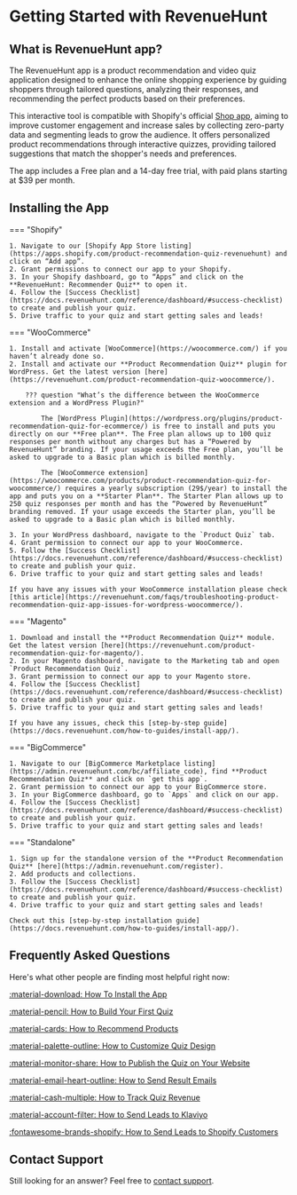 # Getting Started with RevenueHunt

## What is RevenueHunt app?

The RevenueHunt app is a product recommendation and video quiz application designed to enhance the online shopping experience by guiding shoppers through tailored questions, analyzing their responses, and recommending the perfect products based on their preferences. 

This interactive tool is compatible with Shopify's official [Shop app](https://shop.app/), aiming to improve customer engagement and increase sales by collecting zero-party data and segmenting leads to grow the audience. It offers personalized product recommendations through interactive quizzes, providing tailored suggestions that match the shopper's needs and preferences. 

The app includes a Free plan and a 14-day free trial, with paid plans starting at $39 per month​.

## Installing the App

=== "Shopify"

    1. Navigate to our [Shopify App Store listing](https://apps.shopify.com/product-recommendation-quiz-revenuehunt) and click on “Add app”.
    2. Grant permissions to connect our app to your Shopify.
    3. In your Shopify dashboard, go to “Apps” and click on the **RevenueHunt: Recommender Quiz** to open it.
    4. Follow the [Success Checklist](https://docs.revenuehunt.com/reference/dashboard/#success-checklist) to create and publish your quiz.
    5. Drive traffic to your quiz and start getting sales and leads!

=== "WooCommerce"

    1. Install and activate [WooCommerce](https://woocommerce.com/) if you haven’t already done so.
    2. Install and activate our **Product Recommendation Quiz** plugin for WordPress. Get the latest version [here](https://revenuehunt.com/product-recommendation-quiz-woocommerce/).

        ??? question "What’s the difference between the WooCommerce extension and a WordPress Plugin?"

            The [WordPress Plugin](https://wordpress.org/plugins/product-recommendation-quiz-for-ecommerce/) is free to install and puts you directly on our **Free plan**. The Free plan allows up to 100 quiz responses per month without any charges but has a “Powered by RevenueHunt” branding. If your usage exceeds the Free plan, you’ll be asked to upgrade to a Basic plan which is billed monthly.

            The [WooCommerce extension](https://woocommerce.com/products/product-recommendation-quiz-for-woocommerce/) requires a yearly subscription (29$/year) to install the app and puts you on a **Starter Plan**. The Starter Plan allows up to 250 quiz responses per month and has the “Powered by RevenueHunt” branding removed. If your usage exceeds the Starter plan, you’ll be asked to upgrade to a Basic plan which is billed monthly.

    3. In your WordPress dashboard, navigate to the `Product Quiz` tab.
    4. Grant permission to connect our app to your WooCommerce.
    5. Follow the [Success Checklist](https://docs.revenuehunt.com/reference/dashboard/#success-checklist) to create and publish your quiz.
    6. Drive traffic to your quiz and start getting sales and leads!

    If you have any issues with your WooCommerce installation please check [this article](https://revenuehunt.com/faqs/troubleshooting-product-recommendation-quiz-app-issues-for-wordpress-woocommerce/).

=== "Magento"

    1. Download and install the **Product Recommendation Quiz** module. Get the latest version [here](https://revenuehunt.com/product-recommendation-quiz-for-magento/).
    2. In your Magento dashboard, navigate to the Marketing tab and open `Product Recommendation Quiz`.
    3. Grant permission to connect our app to your Magento store.
    4. Follow the [Success Checklist](https://docs.revenuehunt.com/reference/dashboard/#success-checklist) to create and publish your quiz.
    5. Drive traffic to your quiz and start getting sales and leads!

    If you have any issues, check this [step-by-step guide](https://docs.revenuehunt.com/how-to-guides/install-app/).

=== "BigCommerce"

    1. Navigate to our [BigCommerce Marketplace listing](https://admin.revenuehunt.com/bc/affiliate_code), find **Product Recommendation Quiz** and click on `get this app`.
    2. Grant permission to connect our app to your BigCommerce store. 
    3. In your BigCommerce dashboard, go to `Apps` and click on our app.
    4. Follow the [Success Checklist](https://docs.revenuehunt.com/reference/dashboard/#success-checklist) to create and publish your quiz.
    5. Drive traffic to your quiz and start getting sales and leads!

=== "Standalone"

    1. Sign up for the standalone version of the **Product Recommendation Quiz** [here](https://admin.revenuehunt.com/register).
    2. Add products and collections.
    3. Follow the [Success Checklist](https://docs.revenuehunt.com/reference/dashboard/#success-checklist) to create and publish your quiz.
    4. Drive traffic to your quiz and start getting sales and leads!

    Check out this [step-by-step installation guide](https://docs.revenuehunt.com/how-to-guides/install-app/).


## Frequently Asked Questions

Here's what other people are finding most helpful right now:

[:material-download: How To Install the App](https://docs.revenuehunt.com/how-to-guides/install-app/)

[:material-pencil: How to Build Your First Quiz](https://docs.revenuehunt.com/how-to-guides/create-first-quiz/)

[:material-cards: How to Recommend Products](https://docs.revenuehunt.com/how-to-guides/recommend-products/)

[:material-palette-outline: How to Customize Quiz Design](https://docs.revenuehunt.com/how-to-guides/customize-quiz-design/)

[:material-monitor-share: How to Publish the Quiz on Your Website](https://docs.revenuehunt.com/how-to-guides/publish-quiz/)

[:material-email-heart-outline: How to Send Result Emails](https://docs.revenuehunt.com/how-to-guides/send-result-emails/)

[:material-cash-multiple: How to Track Quiz Revenue](https://docs.revenuehunt.com/how-to-guides/track-quiz-revenue/)

[:material-account-filter: How to Send Leads to Klaviyo](https://docs.revenuehunt.com/how-to-guides/send-leads-to-klaviyo/)

[:fontawesome-brands-shopify: How to Send Leads to Shopify Customers](https://docs.revenuehunt.com/how-to-guides/send-leads-to-shopify-customers/)

## Contact Support

Still looking for an answer?
Feel free to [contact support](https://docs.revenuehunt.com/how-to-guides/contact-customer-support/).
